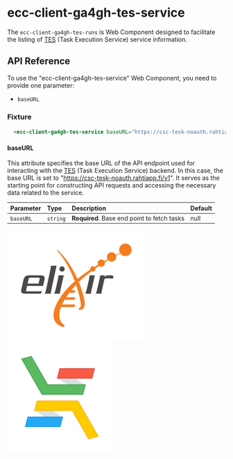 
# ecc-client-ga4gh-tes-service

The `ecc-client-ga4gh-tes-runs` is Web Component designed to facilitate the listing of [TES](https://github.com/ga4gh/task-execution-schemas) (Task Execution Service) service information. 

## API Reference

To use the "ecc-client-ga4gh-tes-service" Web Component, you need to provide one parameter: 
- `baseURL`
### Fixture

```html
  <ecc-client-ga4gh-tes-service baseURL="https://csc-tesk-noauth.rahtiapp.fi/v1"/>
```

#### baseURL 

This attribute specifies the base URL of the API endpoint used for interacting with the [TES](https://github.com/ga4gh/task-execution-schemas) (Task Execution Service) backend. In this case, the base URL is set to "https://csc-tesk-noauth.rahtiapp.fi/v1". It serves as the starting point for constructing API requests and accessing the necessary data related to the service.

| Parameter | Type     | Description                       | Default |
| :-------- | :------- | :-------------------------------- | :-------|
|`baseURL`|`string`|**Required**. Base end point to fetch tasks|null|


![Logo]('./../../../../images/logo-elixir.svg)
![Logo]('./../../../../images/logo-elixir-cloud-aai.svg)

